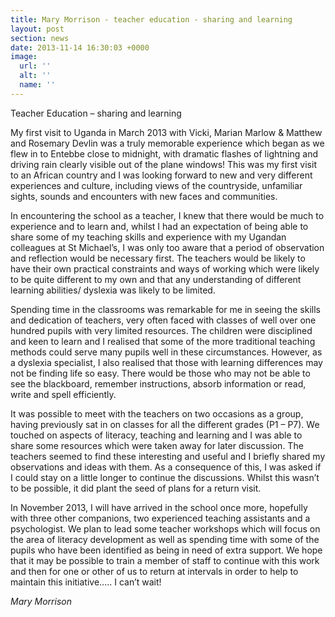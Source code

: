 ```yaml
---
title: Mary Morrison - teacher education - sharing and learning
layout: post
section: news
date: 2013-11-14 16:30:03 +0000
image:
  url: ''
  alt: ''
  name: ''
---
```

Teacher Education – sharing and learning

My first visit to Uganda in March 2013 with Vicki, Marian Marlow &amp; Matthew and Rosemary Devlin was a truly memorable experience which began as we flew in to Entebbe close to midnight, with dramatic flashes of lightning and driving rain clearly visible out of the plane windows! This was my first visit to an African country and I was looking forward to new and very different experiences and culture, including views of the countryside, unfamiliar sights, sounds and encounters with new faces and communities.

In encountering the school as a teacher, I knew that there would be much to experience and to learn and, whilst I had an expectation of being able to share some of my teaching skills and experience with my Ugandan colleagues at St Michael’s, I was only too aware that a period of observation and reflection would be necessary first. The teachers would be likely to have their own practical constraints and ways of working which were likely to be quite different to my own and that any understanding of different learning abilities/ dyslexia was likely to be limited.

Spending time in the classrooms was remarkable for me in seeing the skills and dedication of teachers, very often faced with classes of well over one hundred pupils with very limited resources. The children were disciplined and keen to learn and I realised that some of the more traditional teaching methods could serve many pupils well in these circumstances. However, as a dyslexia specialist, I also realised that those with learning differences may not be finding life so easy. There would be those who may not be able to see the blackboard, remember instructions, absorb information or read, write and spell efficiently.

It was possible to meet with the teachers on two occasions as a group, having previously sat in on classes for all the different grades (P1 – P7). We touched on aspects of literacy, teaching and learning and I was able to share some resources which were taken away for later discussion. The teachers seemed to find these interesting and useful and I briefly shared my observations and ideas with them. As a consequence of this, I was asked if I could stay on a little longer to continue the discussions. Whilst this wasn’t to be possible, it did plant the seed of plans for a return visit.

In November 2013, I will have arrived in the school once more, hopefully with three other companions, two experienced teaching assistants and a psychologist. We plan to lead some teacher workshops which will focus on the area of literacy development as well as spending time with some of the pupils who have been identified as being in need of extra support. We hope that it may be possible to train a member of staff to continue with this work and then for one or other of us to return at intervals in order to help to maintain this initiative..... I can’t wait!

_Mary Morrison_